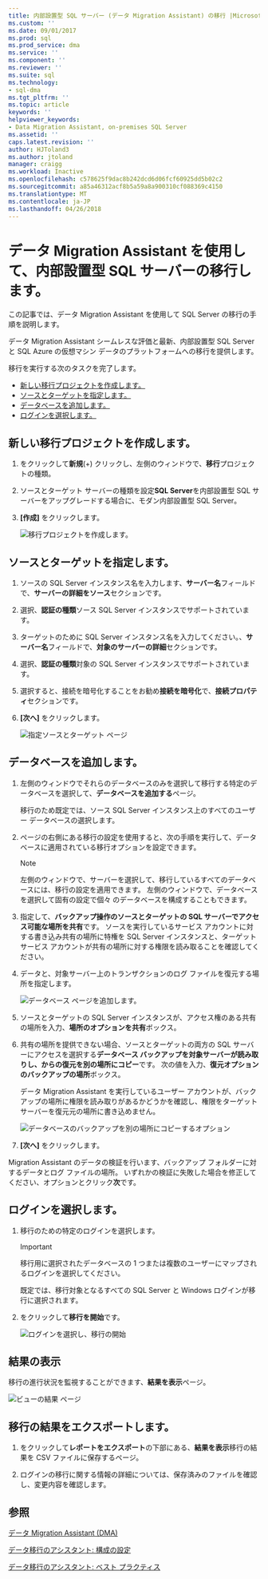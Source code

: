 ```yaml
---
title: 内部設置型 SQL サーバー (データ Migration Assistant) の移行 |Microsoft ドキュメント
ms.custom: ''
ms.date: 09/01/2017
ms.prod: sql
ms.prod_service: dma
ms.service: ''
ms.component: ''
ms.reviewer: ''
ms.suite: sql
ms.technology:
- sql-dma
ms.tgt_pltfrm: ''
ms.topic: article
keywords: ''
helpviewer_keywords:
- Data Migration Assistant, on-premises SQL Server
ms.assetid: ''
caps.latest.revision: ''
author: HJToland3
ms.author: jtoland
manager: craigg
ms.workload: Inactive
ms.openlocfilehash: c578625f9dac8b242dcd6d06fcf60925dd5b02c2
ms.sourcegitcommit: a85a46312acf8b5a59a8a900310cf088369c4150
ms.translationtype: MT
ms.contentlocale: ja-JP
ms.lasthandoff: 04/26/2018
---
```

# <a name="migrate-on-premises-sql-server-using-data-migration-assistant"></a>データ Migration Assistant を使用して、内部設置型 SQL サーバーの移行します。

この記事では、データ Migration Assistant を使用して SQL Server の移行の手順を説明します。

データ Migration Assistant シームレスな評価と最新、内部設置型 SQL Server と SQL Azure の仮想マシン データのプラットフォームへの移行を提供します。  

移行を実行する次のタスクを完了します。

- [新しい移行プロジェクトを作成します。](#create-a-new-migration-project)
- [ソースとターゲットを指定します。](#specify-source-and-target)
- [データベースを追加します。](#add-databases)
- [ログインを選択します。](#select-logins)

## <a name="create-a-new-migration-project"></a>新しい移行プロジェクトを作成します。

1. をクリックして**新規**(+) クリックし、左側のウィンドウで、**移行**プロジェクトの種類。

1. ソースとターゲット サーバーの種類を設定**SQL Server**を内部設置型 SQL サーバーをアップグレードする場合に、モダン内部設置型 SQL Server。

1. **[作成]** をクリックします。

   ![移行プロジェクトを作成します。](../dma/media/NewCreate.png)

## <a name="specify-the-source-and-target"></a>ソースとターゲットを指定します。

1. ソースの SQL Server インスタンス名を入力します、**サーバー名**フィールドで、**サーバーの詳細をソース**セクションです。 

1. 選択、**認証の種類**ソース SQL Server インスタンスでサポートされています。

1. ターゲットのために SQL Server インスタンス名を入力してください。、**サーバー名**フィールドで、**対象のサーバーの詳細**セクションです。 

1. 選択、**認証の種類**対象の SQL Server インスタンスでサポートされています。

1. 選択すると、接続を暗号化することをお勧め**接続を暗号化**で、**接続プロパティ**セクションです。

1. **[次へ]** をクリックします。

   ![指定ソースとターゲット ページ](../dma/media/SourceTarget.png)

## <a name="add-databases"></a>データベースを追加します。

1. 左側のウィンドウでそれらのデータベースのみを選択して移行する特定のデータベースを選択して、**データベースを追加する**ページ。

   移行のため既定では、ソース SQL Server インスタンス上のすべてのユーザー データベースの選択します。

1. ページの右側にある移行の設定を使用すると、次の手順を実行して、データベースに適用されている移行オプションを設定できます。

   > [!NOTE]
   > 左側のウィンドウで、サーバーを選択して、移行しているすべてのデータベースには、移行の設定を適用できます。 左側のウィンドウで、データベースを選択して固有の設定で個々 のデータベースを構成することもできます。


 1. 指定して、**バックアップ操作のソースとターゲットの SQL サーバーでアクセス可能な場所を共有**です。 ソースを実行しているサービス アカウントに対する書き込み共有の場所に特権を SQL Server インスタンスと、ターゲット サービス アカウントが共有の場所に対する権限を読み取ることを確認してください。

 1. データと、対象サーバー上のトランザクションのログ ファイルを復元する場所を指定します。

    ![データベース ページを追加します。](../dma/media/AddDatabases.png)

1. ソースとターゲットの SQL Server インスタンスが、アクセス権のある共有の場所を入力、**場所のオプションを共有**ボックス。

1. 共有の場所を提供できない場合、ソースとターゲットの両方の SQL サーバーにアクセスを選択する**データベース バックアップを対象サーバーが読み取りし、からの復元を別の場所にコピー**です。 次の値を入力、**復元オプションのバックアップの場所**ボックス。 

   データ Migration Assistant を実行しているユーザー アカウントが、バックアップの場所に権限を読み取りがあるかどうかを確認し、権限をターゲット サーバーを復元元の場所に書き込めません。

   ![データベースのバックアップを別の場所にコピーするオプション](../dma/media/CopyDatabaseDifferentLocation.png)

1. **[次へ]** をクリックします。

Migration Assistant のデータの検証を行います、バックアップ フォルダーに対するデータとログ ファイルの場所。 いずれかの検証に失敗した場合を修正してください、オプションとクリック**次**です。

## <a name="select-logins"></a>ログインを選択します。

1. 移行のための特定のログインを選択します。

   > [!IMPORTANT]
   > 移行用に選択されたデータベースの 1 つまたは複数のユーザーにマップされるログインを選択してください。   

   既定では、移行対象となるすべての SQL Server と Windows ログインが移行に選択されます。

1. をクリックして**移行を開始**です。

   ![ログインを選択し、移行の開始](../dma/media/SelectLogins.png)

## <a name="view-results"></a>結果の表示

移行の進行状況を監視することができます、**結果を表示**ページ。

![ビューの結果 ページ](../dma/media/ViewResults.png)

## <a name="export-migration-results"></a>移行の結果をエクスポートします。

1. をクリックして**レポートをエクスポート**の下部にある、**結果を表示**移行の結果を CSV ファイルに保存するページ。

1. ログインの移行に関する情報の詳細については、保存済みのファイルを確認し、変更内容を確認します。

## <a name="see-also"></a>参照

[データ Migration Assistant (DMA)](../dma/dma-overview.md)

[データ移行のアシスタント: 構成の設定](../dma/dma-configurationsettings.md)

[データ移行のアシスタント: ベスト プラクティス](../dma/dma-bestpractices.md)

